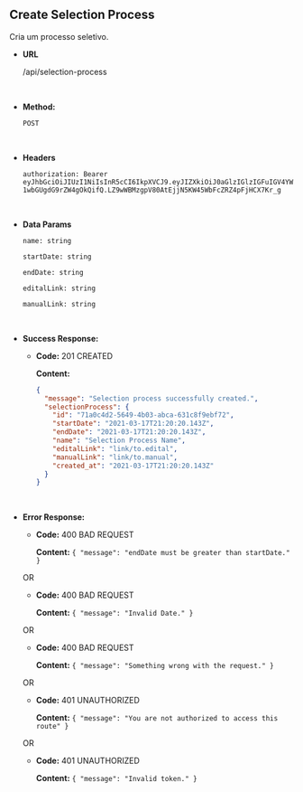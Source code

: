 ## **Create Selection Process**

Cria um processo seletivo.

- **URL**

  /api/selection-process

</br>

- **Method:**

  `POST`

</br>

- **Headers**

  `authorization: Bearer eyJhbGciOiJIUzI1NiIsInR5cCI6IkpXVCJ9.eyJIZXkiOiJ0aGlzIGlzIGFuIGV4YW1wbGUgdG9rZW4gOkQifQ.LZ9wWBMzgpV80AtEjjN5KW45WbFcZRZ4pFjHCX7Kr_g`

</br>

- **Data Params**

  `name: string`

  `startDate: string`

  `endDate: string`

  `editalLink: string`

  `manualLink: string`

</br>

- **Success Response:**

  - **Code:** 201 CREATED

    **Content:**

    ```json
    {
      "message": "Selection process successfully created.",
      "selectionProcess": {
        "id": "71a0c4d2-5649-4b03-abca-631c8f9ebf72",
        "startDate": "2021-03-17T21:20:20.143Z",
        "endDate": "2021-03-17T21:20:20.143Z",
        "name": "Selection Process Name",
        "editalLink": "link/to.edital",
        "manualLink": "link/to.manual",
        "created_at": "2021-03-17T21:20:20.143Z"
      }
    }
    ```

</br>

- **Error Response:**

  - **Code:** 400 BAD REQUEST

    **Content:** `{ "message": "endDate must be greater than startDate." }`

  OR

  - **Code:** 400 BAD REQUEST

    **Content:** `{ "message": "Invalid Date." }`

  OR

  - **Code:** 400 BAD REQUEST

    **Content:** `{ "message": "Something wrong with the request." }`

  OR

  - **Code:** 401 UNAUTHORIZED

    **Content:** `{ "message": "You are not authorized to access this route" }`

  OR

  - **Code:** 401 UNAUTHORIZED

    **Content:** `{ "message": "Invalid token." }`
